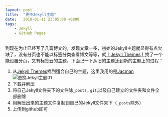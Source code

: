 ```yaml
---
layout: post
title:	"更换Jekyll主题"
date:	2019-01-11 23:05:00 +0800
tags:
	- Jekyll
	- GitHub Pages
---
```


到现在为止已经写了几篇博文的，发现文章一多，初始的Jekyll主题就显得有点欠缺了，没有分页也不能以标签分类查看博文等等，就上[Jekyll Themes][]上找了一个能设置分页，又有标签云的主题，下面记一下从旧的主题迁到新的主题上的过程：

1. 从[Jekyll Themes][]找到适合自己的主题，这里我用的是[Jacman][]
![更换Jekyll主题01][]
2. 下载并解压
3. 将自己Jekyll文件夹下的文件除```_posts```,```.git```,以及自己建立的文件夹和文件全部删除
4. 用解压出来的主题文件复制到自己的Jekyll文件夹下（```_posts```除外）
5. 上传到github即可

[更换Jekyll主题01]:{{site.url}}/images/更换Jekyll主题01.png
[Jekyll Themes]:http://jekyllthemes.org/
[Jacman]:http://jekyllthemes.org/themes/jacman/
